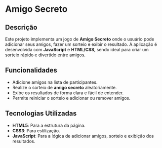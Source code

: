 # Amigo Secreto

## Descrição

Este projeto implementa um jogo de **Amigo Secreto** onde o usuário pode adicionar seus amigos, fazer um sorteio e exibir o resultado. A aplicação é desenvolvida com **JavaScript** e **HTML/CSS**, sendo ideal para criar um sorteio rápido e divertido entre amigos.

## Funcionalidades

- Adicione amigos na lista de participantes.
- Realize o sorteio de **amigo secreto** aleatoriamente.
- Exibe os resultados de forma clara e fácil de entender.
- Permite reiniciar o sorteio e adicionar ou remover amigos.

## Tecnologias Utilizadas

- **HTML5**: Para a estrutura da página.
- **CSS3**: Para estilização.
- **JavaScript**: Para a lógica de adicionar amigos, sorteio e exibição dos resultados.
